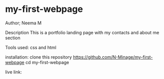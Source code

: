 # my-first-webpage
Author; Neema M

Description
This is a portfolio landing page with my contacts and about me section

Tools used:
css and html

installation:
clone this repository https://github.com/N-Minage/my-first-webpage
cd my-first-webpage

live link:



